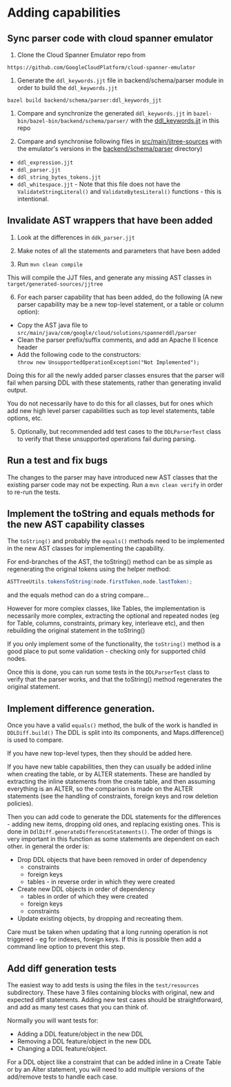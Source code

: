 # Adding capabilities

## Sync parser code with cloud spanner emulator

1) Clone the Cloud Spanner Emulator repo from

`https://github.com/GoogleCloudPlatform/cloud-spanner-emulator`

1) Generate the `ddl_keywords.jjt` file in backend/schema/parser module in order
to build the `ddl_keywords.jjt`

`bazel build backend/schema/parser:ddl_keywords_jjt`

1) Compare and synchronize the generated `ddl_keywords.jjt`
in `bazel-bin/bazel-bin/backend/schema/parser/` with
the [ddl_keywords.jjt](src%2Fmain%2Fjjtree-sources%2Fddl_keywords.jjt) in
this repo

3) Compare and synchronise following files
in [src/main/jjtree-sources](src%2Fmain%2Fjjtree-sources) with the emulator's
versions in
the [backend/schema/parser](https://github.com/GoogleCloudPlatform/cloud-spanner-emulator/tree/master/backend/schema/parser)
directory)
* `ddl_expression.jjt`
* `ddl_parser.jjt`
* `ddl_string_bytes_tokens.jjt`
* `ddl_whitespace.jjt` - Note that this file does not have
the `ValidateStringLiteral()`
and `ValidateBytesLiteral()` functions - this is intentional.

## Invalidate AST wrappers that have been added

1) Look at the differences in `ddk_parser.jjt`

2) Make notes of all the statements and parameters that have been added

4) Run `mvn clean compile`

This will compile the JJT files, and generate any missing AST classes
in `target/generated-sources/jjtree`

6) For each parser capability that has been added, do the following
(A new parser capability may be a new top-level statement, or a table or
column option):

* Copy the AST java file
  to `src/main/java/com/google/cloud/solutions/spannerddl/parser`
* Clean the parser prefix/suffix comments, and add an Apache II licence
  header
* Add the following code to the constructors: \
  `throw new UnsupportedOperationException("Not Implemented");`

Doing this for all the newly added parser classes ensures that the parser
will fail when parsing DDL with these statements, rather than generating
invalid output.

You do not necessarily have to do this for all classes, but for ones which
add new high level parser capabilities such as top level statements, table
options, etc.

5) Optionally, but recommended add test cases to the `DDLParserTest` class to
verify that these unsupported
operations fail during parsing.

## Run a test and fix bugs

The changes to the parser may have introduced new AST classes that the existing
parser code may not be expecting. Run a `mvn clean verify` in order to re-run
the tests.

## Implement the toString and equals methods for the new AST capability classes

The `toString()` and probably the `equals()` methods need to be implemented in
the new AST classes for implementing the capability.

For end-branches of the AST, the toString() method can be as simple as
regenerating the original tokens using the helper method:

```java
ASTTreeUtils.tokensToString(node.firstToken,node.lastToken);
```

and the equals method can do a string compare...

However for more complex classes, like Tables, the implementation is necessarily
more complex, extracting the optional and repeated nodes (eg for Table, columns,
constraints, primary key, interleave etc), and then rebuilding the original
statement in the toString()

If you only implement some of the functionality, the `toString()` method is a
good place to put some validation - checking only for supported child nodes.

Once this is done, you can run some tests in the `DDLParserTest` class to verify
that the parser works, and that the toString() method regenerates the original
statement.

## Implement difference generation.

Once you have a valid `equals()` method, the bulk of the work is handled
in `DDLDiff.build()` The DDL is split into its components, and Maps.difference()
is used to compare.

If you have new top-level types, then they should be added here.

If you have new table capabilities, then they can usually be added inline when
creating the table, or by ALTER statements. These are handled by extracting the
inline statements from the create table, and then assuming everything is an
ALTER, so the comparison is made on the ALTER statements (see the handling of
constraints, foreign keys and row deletion policies).

Then you can add code to generate the DDL statements for the differences -
adding new items, dropping old ones, and replacing existing ones. This is done
in `DdlDiff.generateDifferenceStatements()`. The order of things is very
important in this function as some statements are dependent on each other. in
general the order is:

* Drop DDL objects that have been removed in order of dependency
  * constraints
  * foreign keys
  * tables - in reverse order in which they were created
* Create new DDL objects in order of dependency
  * tables in order of which they were created
  * foreign keys
  * constraints
* Update existing objects, by dropping and recreating them.

Care must be taken when updating that a long running operation is not
triggered - eg for indexes, foreign keys. If this is possible then add a command
line option to prevent this step.

## Add diff generation tests

The easiest way to add tests is using the files in the `test/resources`
subdirectory. These have 3 files containing blocks with original, new and
expected diff statements. Adding new test cases should be straightforward, and
add as many test cases that you can think of.

Normally you will want tests for:

* Adding a DDL feature/object in the new DDL
* Removing a DDL feature/object in the new DDL
* Changing a DDL feature/object.

For a DDL object like a constraint that can be added inline in a Create Table or
by an Alter statement, you will need to add multiple versions of the add/remove
tests to handle each case.
